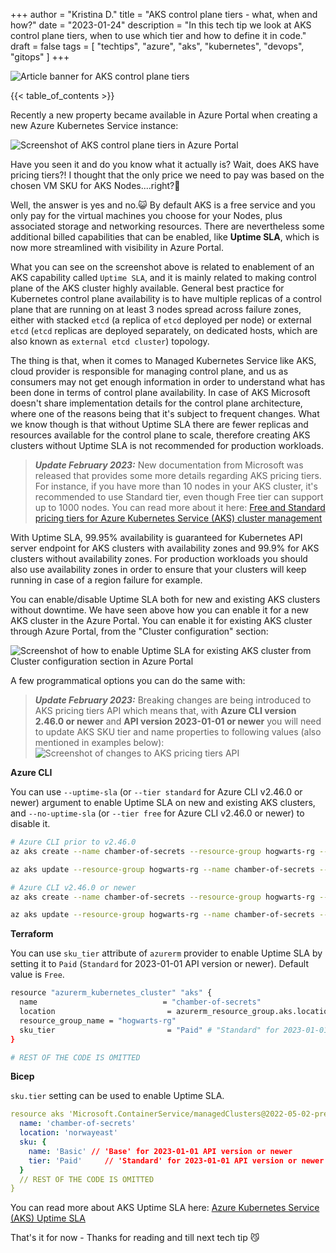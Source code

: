 +++
author = "Kristina D."
title = "AKS control plane tiers - what, when and how?"
date = "2023-01-24"
description = "In this tech tip we look at AKS control plane tiers, when to use which tier and how to define it in code."
draft = false
tags = [
    "techtips",
    "azure",
    "aks",
    "kubernetes",
    "devops",
    "gitops"
]
+++

![Article banner for AKS control plane tiers](../../images/tech_tips/techtip_18.png)

{{< table_of_contents >}}

Recently a new property became available in Azure Portal when creating a new Azure Kubernetes Service instance:

![Screenshot of AKS control plane tiers in Azure Portal](../../images/tech_tips/aks_tiers_portal.png)

Have you seen it and do you know what it actually is? Wait, does AKS have pricing tiers?! I thought that the only price we need to pay was based on the chosen VM SKU for AKS Nodes....right?🤨

Well, the answer is yes and no.😺 By default AKS is a free service and you only pay for the virtual machines you choose for your Nodes, plus associated storage and networking resources. There are nevertheless some additional billed capabilities that can be enabled, like **Uptime SLA**, which is now more streamlined with visibility in Azure Portal.

What you can see on the screenshot above is related to enablement of an AKS capability called ```Uptime SLA```, and it is mainly related to making control plane of the AKS cluster highly available. General best practice for Kubernetes control plane availability is to have multiple replicas of a control plane that are running on at least 3 nodes spread across failure zones, either with stacked ```etcd``` (a replica of ```etcd``` deployed per node) or external ```etcd``` (```etcd``` replicas are deployed separately, on dedicated hosts, which are also known as ```external etcd cluster```) topology. 

The thing is that, when it comes to Managed Kubernetes Service like AKS, cloud provider is responsible for managing control plane, and us as consumers may not get enough information in order to understand what has been done in terms of control plane availability. In case of AKS Microsoft doesn't share implementation details for the control plane architecture, where one of the reasons being that it's subject to frequent changes. What we know though is that without Uptime SLA there are fewer replicas and resources available for the control plane to scale, therefore creating AKS clusters without Uptime SLA is not recommended for production workloads.

> ***Update February 2023:*** New documentation from Microsoft was released that provides some more details regarding AKS pricing tiers. For instance, if you have more than 10 nodes in your AKS cluster, it's recommended to use Standard tier, even though Free tier can support up to 1000 nodes. You can read more about it here: [Free and Standard pricing tiers for Azure Kubernetes Service (AKS) cluster management](https://learn.microsoft.com/en-us/azure/aks/free-standard-pricing-tiers)

With Uptime SLA, 99.95% availability is guaranteed for Kubernetes API server endpoint for AKS clusters with availability zones and 99.9% for AKS clusters without availability zones. For production workloads you should also use availability zones in order to ensure that your clusters will keep running in case of a region failure for example.

You can enable/disable Uptime SLA both for new and existing AKS clusters without downtime. We have seen above how you can enable it for a new AKS cluster in the Azure Portal. You can enable it for existing AKS cluster through Azure Portal, from the "Cluster configuration" section:

![Screenshot of how to enable Uptime SLA for existing AKS cluster from Cluster configuration section in Azure Portal](../../images/tech_tips/aks_sla_existing.png)

A few programmatical options you can do the same with:

> ***Update February 2023:*** Breaking changes are being introduced to AKS pricing tiers API which means that, with **Azure CLI version 2.46.0 or newer** and **API version 2023-01-01 or newer** you will need to update AKS SKU tier and name properties to following values (also mentioned in examples below): ![Screenshot of changes to AKS pricing tiers API](../../images/tech_tips/aks_sla_api_changes.png)

**Azure CLI**

You can use ```--uptime-sla``` (or ```--tier standard``` for Azure CLI v2.46.0 or newer) argument to enable Uptime SLA on new and existing AKS clusters, and ```--no-uptime-sla``` (or ```--tier free``` for Azure CLI v2.46.0 or newer) to disable it.

``` bash
# Azure CLI prior to v2.46.0
az aks create --name chamber-of-secrets --resource-group hogwarts-rg --uptime-sla

az aks update --resource-group hogwarts-rg --name chamber-of-secrets --uptime-sla

# Azure CLI v2.46.0 or newer
az aks create --name chamber-of-secrets --resource-group hogwarts-rg --tier standard

az aks update --resource-group hogwarts-rg --name chamber-of-secrets --tier standard
```

**Terraform**

You can use ```sku_tier``` attribute of ```azurerm``` provider to enable Uptime SLA by setting it to ```Paid``` (```Standard``` for 2023-01-01 API version or newer). Default value is ```Free```.

``` bash
resource "azurerm_kubernetes_cluster" "aks" {
  name                            = "chamber-of-secrets"
  location                         = azurerm_resource_group.aks.location
  resource_group_name = "hogwarts-rg"
  sku_tier                         = "Paid" # "Standard" for 2023-01-01 API version or newer
}

# REST OF THE CODE IS OMITTED
```

**Bicep**

```sku.tier``` setting can be used to enable Uptime SLA. 

``` yaml
resource aks 'Microsoft.ContainerService/managedClusters@2022-05-02-preview' = {
  name: 'chamber-of-secrets'
  location: 'norwayeast'
  sku: {
    name: 'Basic' // 'Base' for 2023-01-01 API version or newer
    tier: 'Paid'     // 'Standard' for 2023-01-01 API version or newer
  }
  // REST OF THE CODE IS OMITTED
}

```

You can read more about AKS Uptime SLA here: [Azure Kubernetes Service (AKS) Uptime SLA](https://learn.microsoft.com/en-us/azure/aks/uptime-sla)

That\'s it for now - Thanks for reading and till next tech tip 😼